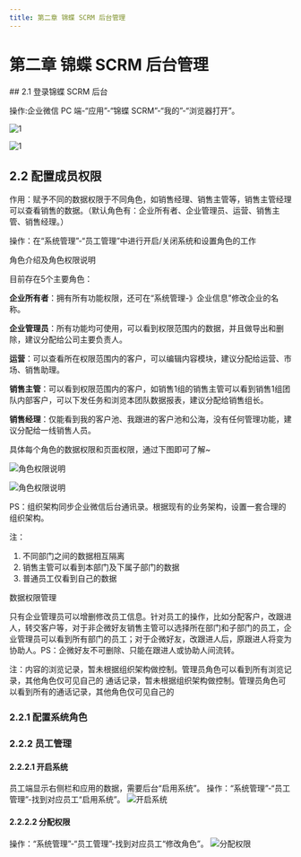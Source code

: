 ```yaml
---
title: 第二章 锦蝶 SCRM 后台管理
---
```

# 第二章 锦蝶 SCRM 后台管理

<ImageViewer />
## 2.1 登录锦蝶 SCRM 后台

操作:企业微信 PC 端-“应用”-“锦蝶 SCRM”-“我的”-“浏览器打开”。

![1](/assets/media/7.15.1.jpg "1")

![1](/assets/media/7.15.2.jpg "1")

## 2.2 配置成员权限

作用：赋予不同的数据权限于不同角色，如销售经理、销售主管等，销售主管经理可以查看销售的数据。（默认角色有：企业所有者、企业管理员、运营、销售主管、销售经理。）

操作：在“系统管理”-“员工管理”中进行开启/关闭系统和设置角色的工作

角色介绍及角色权限说明

目前存在5个主要角色：

**企业所有者**：拥有所有功能权限，还可在“系统管理-》企业信息”修改企业的名称。

**企业管理员**：所有功能均可使用，可以看到权限范围内的数据，并且做导出和删除，建议分配给公司主要负责人。

**运营**：可以查看所在权限范围内的客户，可以编辑内容模块，建议分配给运营、市场、销售助理。

**销售主管**：可以看到权限范围内的客户，如销售1组的销售主管可以看到销售1组团队内部客户，可以下发任务和浏览本团队数据报表，建议分配给销售组长。

**销售经理**：仅能看到我的客户池、我跟进的客户池和公海，没有任何管理功能，建议分配给一线销售人员。

具体每个角色的数据权限和页面权限，通过下图即可了解~

![角色权限说明](/assets/media/manual-default-2.2.1-1.png)

![角色权限说明](/assets/media/manual-default-2.2.1-2.png)

PS：组织架构同步企业微信后台通讯录。根据现有的业务架构，设置一套合理的组织架构。

注：

1. 不同部门之间的数据相互隔离
2. 销售主管可以看到本部门及下属子部门的数据
3. 普通员工仅看到自己的数据

数据权限管理

只有企业管理员可以增删修改员工信息。针对员工的操作，比如分配客户，改跟进人，转交客户等，对于非企微好友销售主管可以选择所在部门和子部门的员工，企业管理员可以看到所有部门的员工；对于企微好友，改跟进人后，原跟进人将变为协助人。PS：企微好友不可删除、只能在跟进人或协助人间流转。

注：内容的浏览记录，暂未根据组织架构做控制。管理员角色可以看到所有浏览记录，其他角色仅可见自己的
通话记录，暂未根据组织架构做控制。管理员角色可以看到所有的通话记录，其他角色仅可见自己的

### 2.2.1 配置系统角色

### 2.2.2 员工管理

#### 2.2.2.1 开启系统

员工端显示右侧栏和应用的数据，需要后台“启用系统”。 操作：“系统管理”-“员工管理”-找到对应员工“启用系统”。
![开启系统](/assets/media/manual-default-2.2.2.1.png)

#### 2.2.2.2 分配权限

操作：“系统管理”-“员工管理”-找到对应员工“修改角色”。
![分配权限](/assets/media/manual-default-2.2.2.2.png)